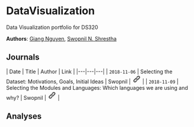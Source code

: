 # DataVisualization
Data Visualization portfolio for DS320

__Authors__: [Giang Nguyen](https://github.com/huonggiang100399), [Swopnil N. Shrestha](https://github.com/swopnilnep)

## Journals
| Date  | Title  | Author | Link |
|---|---|---|
| `2018-11-06`  | Selecting the Dataset: Motivations, Goals, Initial Ideas  | Swopnil | [![img](link.png)](journals/20181106_swopnil.md) |
| `2018-11-09`  | Selecting the Modules and Languages: Which languages we are using and why?  | Swopnil | [![img](link.png)](journals/20181109_swopnil.md) |

## Analyses
